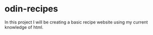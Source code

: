 # odin-recipes
In this project I will be creating a basic recipe website using my current knowledge of html.